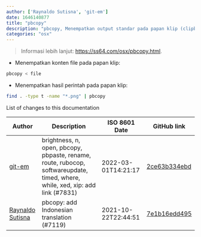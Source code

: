 ```yaml
---
author: ['Raynaldo Sutisna', 'git-em']
date: 1646140877
title: "pbcopy"
description: "pbcopy, Menempatkan output standar pada papan klip (clipboard)."
categories: "osx"
---
```

> Informasi lebih lanjut: <https://ss64.com/osx/pbcopy.html>.

- Menempatkan konten file pada papan klip:

```bash
pbcopy < file
```

- Menempatkan hasil perintah pada papan klip:

```bash
find . -type t -name "*.png" | pbcopy
```
List of changes to this documentation


Author | Description | ISO 8601 Date | GitHub link
------|-----|-----|-----
[git-em](mailto:56173216+git-em@users.noreply.github.com) | brightness, n, open, pbcopy, pbpaste, rename, route, rubocop, softwareupdate, timed, where, while, xed, xip: add link (#7831) | 2022-03-01T14:21:17 | [2ce63b334ebd](https://github.com/tldr-pages/tldr/commit/2ce63b334ebd26bb9e46be904fcc19884974e397)
[Raynaldo Sutisna](mailto:raaynaldo@gmail.com) | pbcopy: add Indonesian translation (#7119) | 2021-10-22T22:44:51 | [7e1b16edd495](https://github.com/tldr-pages/tldr/commit/7e1b16edd49532449956ec4ced45e95fb4cbe177)

